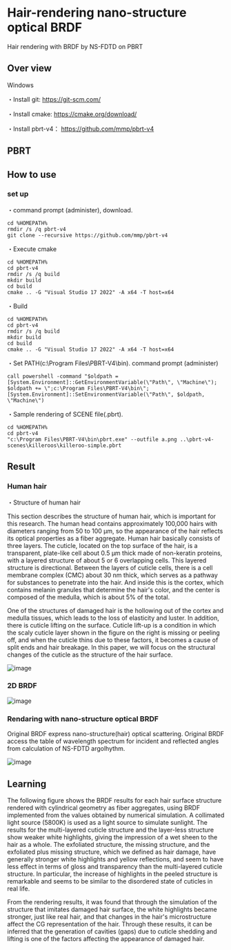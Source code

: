 # Hair-rendering nano-structure optical BRDF
Hair rendering with BRDF by NS-FDTD on PBRT

## Over view
Windows

・Install git: https://git-scm.com/

・Install cmake: https://cmake.org/download/

・Install pbrt-v4： https://github.com/mmp/pbrt-v4

## PBRT 

## How to use
### set up
・command prompt (administer), download.

```
cd %HOMEPATH%
rmdir /s /q pbrt-v4
git clone --recursive https://github.com/mmp/pbrt-v4
```

・Execute cmake

```
cd %HOMEPATH%
cd pbrt-v4
rmdir /s /q build
mkdir build
cd build
cmake .. -G "Visual Studio 17 2022" -A x64 -T host=x64
```

・Build

```
cd %HOMEPATH%
cd pbrt-v4
rmdir /s /q build
mkdir build
cd build
cmake .. -G "Visual Studio 17 2022" -A x64 -T host=x64
```

・Set PATH(c:\Program Files\PBRT-V4\bin). command prompt (administer)

```
call powershell -command "$oldpath = [System.Environment]::GetEnvironmentVariable(\"Path\", \"Machine\"); $oldpath += \";c:\Program Files\PBRT-V4\bin\"; [System.Environment]::SetEnvironmentVariable(\"Path\", $oldpath, \"Machine\")
```
・Sample rendering of SCENE file(.pbrt).

```
cd %HOMEPATH%
cd pbrt-v4
"c:\Program Files\PBRT-V4\bin\pbrt.exe" --outfile a.png ..\pbrt-v4-scenes\killeroos\killeroo-simple.pbrt
```


## Result
### Human hair
・Structure of human hair

This section describes the structure of human hair, which is important for this research. The human head contains approximately 100,000 hairs with diameters ranging from 50 to 100 µm, so the appearance of the hair reflects its optical properties as a fiber aggregate. Human hair basically consists of three layers. The cuticle, located on the top surface of the hair, is a transparent, plate-like cell about 0.5 µm thick made of non-keratin proteins, with a layered structure of about 5 or 6 overlapping cells. This layered structure is directional. Between the layers of cuticle cells, there is a cell membrane complex (CMC) about 30 nm thick, which serves as a pathway for substances to penetrate into the hair. And inside this is the cortex, which contains melanin granules that determine the hair's color, and the center is composed of the medulla, which is about 5% of the total.

One of the structures of damaged hair is the hollowing out of the cortex and medulla tissues, which leads to the loss of elasticity and luster. In addition, there is cuticle lifting on the surface. Cuticle lift-up is a condition in which the scaly cuticle layer shown in the figure on the right is missing or peeling off, and when the cuticle thins due to these factors, it becomes a cause of split ends and hair breakage. In this paper, we will focus on the structural changes of the cuticle as the structure of the hair surface.

![image](https://user-images.githubusercontent.com/57475794/219864271-3128cc04-cd74-4d81-9bbb-c928cae34529.png)

### 2D BRDF
![image](https://user-images.githubusercontent.com/57475794/219870855-3fe7801e-6888-43f8-b7ab-4fc6cbc13c00.png)


### Rendaring with nano-structure optical BRDF
Original BRDF express nano-structure(hair) optical scattering. Original BRDF access the table of wavelength spectrum for incident and reflected angles from calculation of NS-FDTD argolhythm.

![image](https://user-images.githubusercontent.com/57475794/219864552-4ce93d29-ccbc-4ef3-8f1e-2c673f64edfa.png)



## Learning
The following figure shows the BRDF results for each hair surface structure rendered with cylindrical geometry as fiber aggregates, using BRDF implemented from the values obtained by numerical simulation. A collimated light source (5800K) is used as a light source to simulate sunlight. The results for the multi-layered cuticle structure and the layer-less structure show weaker white highlights, giving the impression of a wet sheen to the hair as a whole. The exfoliated structure, the missing structure, and the exfoliated plus missing structure, which we defined as hair damage, have generally stronger white highlights and yellow reflections, and seem to have less effect in terms of gloss and transparency than the multi-layered cuticle structure. In particular, the increase of highlights in the peeled structure is remarkable and seems to be similar to the disordered state of cuticles in real life.

From the rendering results, it was found that through the simulation of the structure that imitates damaged hair surface, the white highlights became stronger, just like real hair, and that changes in the hair's microstructure affect the CG representation of the hair. Through these results, it can be inferred that the generation of cavities (gaps) due to cuticle shedding and lifting is one of the factors affecting the appearance of damaged hair.
